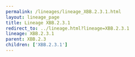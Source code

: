 ```yaml
---
permalink: /lineages/lineage_XBB.2.3.1.html
layout: lineage_page
title: Lineage XBB.2.3.1
redirect_to: ../lineage.html?lineage=XBB.2.3.1
lineage: XBB.2.3.1
parent: XBB.2.3
children: ['XBB.2.3.1']
---
```

